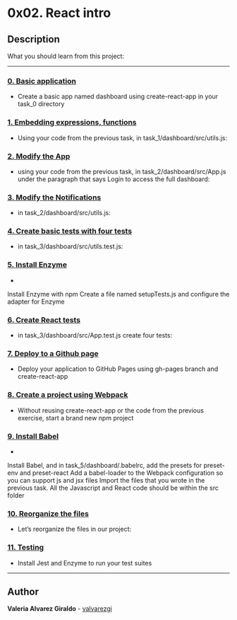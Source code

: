 # 0x02. React intro

## Description

What you should learn from this project:

---

### [0. Basic application](./task_0/dashboards/src/)

* Create a basic app named dashboard using create-react-app in your task_0 directory

### [1. Embedding expressions, functions](./task_1/dashboard/src/)

* Using your code from the previous task, in task_1/dashboard/src/utils.js:

### [2. Modify the App](./task_2/dashboard/src/)

* using your code from the previous task, in task_2/dashboard/src/App.js under the paragraph that says Login to access the full dashboard:

### [3. Modify the Notifications](./task_2/dashboard/src/)

* in task_2/dashboard/src/utils.js:

### [4. Create basic tests with four tests](./task_3/dashboard/src/utils.test.js)

* in task_3/dashboard/src/utils.test.js:

### [5. Install Enzyme](./task_3/dashboard/src/setupTests.js)

*
Install Enzyme with npm
Create a file named setupTests.js and configure the adapter for Enzyme

### [6. Create React tests](./task_3/dashboard/src/App.test.js)

* in task_3/dashboard/src/App.test.js create four tests:

### [7. Deploy to a Github page](./task_4/)

* Deploy your application to GitHub Pages using gh-pages branch and create-react-app

### [8. Create a project using Webpack](./task_5/dashboard/config/webpack.config.js)

* Without reusing create-react-app or the code from the previous exercise, start a brand new npm project

### [9. Install Babel](./task_5/dashboard/.babelrc)

*
Install Babel, and in task_5/dashboard/.babelrc, add the presets for preset-env and preset-react
Add a babel-loader to the Webpack configuration so you can support js and jsx files
Import the files that you wrote in the previous task. All the Javascript and React code should be within the src folder

### [10. Reorganize the files](./task_5/dashboard/src/App/App.css)

* Let’s reorganize the files in our project:

### [11. Testing](./task_5/dashboard/config/setupTests.js)

* Install Jest and Enzyme to run your test suites

---

## Author

**Valeria Alvarez Giraldo** - [valvarezgi](https://github.com/valvarezgi)
